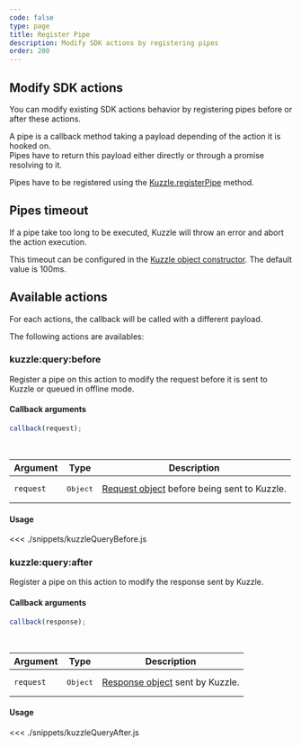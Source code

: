 ```yaml
---
code: false
type: page
title: Register Pipe
description: Modify SDK actions by registering pipes
order: 200
---
```


## Modify SDK actions

<SinceBadge version="7.1.0"/>

You can modify existing SDK actions behavior by registering pipes before or after these actions.  

A pipe is a callback method taking a payload depending of the action it is hooked on.  
Pipes have to return this payload either directly or through a promise resolving to it.  

Pipes have to be registered using the [Kuzzle.registerPipe](/sdk/js/7/core-classes/kuzzle/register-pipe) method.

## Pipes timeout

If a pipe take too long to be executed, Kuzzle will throw an error and abort the action execution.  

This timeout can be configured in the [Kuzzle object constructor](/sdk/js/7/core-classes/kuzzle/constructor). The default value is 100ms.

## Available actions

For each actions, the callback will be called with a different payload.  

The following actions are availables:

### kuzzle:query:before

Register a pipe on this action to modify the request before it is sent to Kuzzle or queued in offline mode.

#### Callback arguments

```js
callback(request);
```

</br>

| Argument  | Type   | Description            |
| -------------- | --------- | ------------- |
| `request` | <pre>Object</pre> | [Request object](/core/2/api/essentials/query-syntax/#other-protocols) before being sent to Kuzzle. |

#### Usage

<<< ./snippets/kuzzleQueryBefore.js

### kuzzle:query:after

Register a pipe on this action to modify the response sent by Kuzzle.

#### Callback arguments

```js
callback(response);
```

</br>

| Argument  | Type   | Description            |
| -------------- | --------- | ------------- |
| `request` | <pre>Object</pre> | [Response object](/core/2/api/essentials/kuzzle-response/) sent by Kuzzle. |

#### Usage

<<< ./snippets/kuzzleQueryAfter.js


